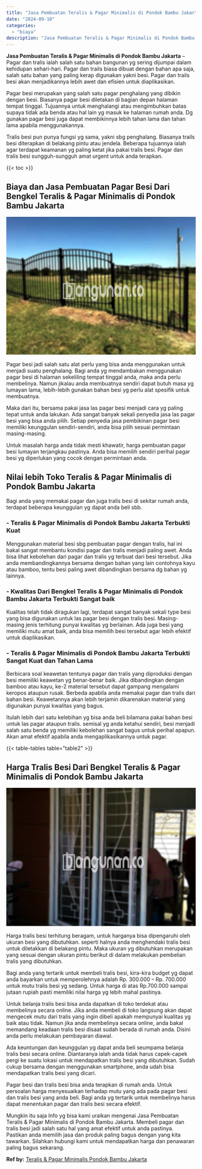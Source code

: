 ```yaml
---
title: "Jasa Pembuatan Teralis & Pagar Minimalis di Pondok Bambu Jakarta"
date: "2024-09-10"
categories: 
  - "biaya"
description: "Jasa Pembuatan Teralis & Pagar Minimalis di Pondok Bambu Jakarta. Mungkin itu saja Info yg bisa kami uraikan mengenai Jasa Pembuatan Teralis & Pagar Minimali..."
---
```


**Jasa Pembuatan Teralis & Pagar Minimalis di Pondok Bambu Jakarta** – Pagar dan tralis ialah salah satu bahan bangunan yg sering dijumpai dalam kehidupan sehari-hari. Pagar dan trails biasa dibuat dengan bahan apa saja, salah satu bahan yang paling kerap digunakan yakni besi. Pagar dan trails besi akan menjadikannya lebih awet dan efisien untuk diaplikasikan.

Pagar besi merupakan yang salah satu pagar penghalang yang dibikin dengan besi. Biasanya pagar besi diletakan di bagian depan halaman tempat tinggal. Tujuannya untuk menghalangi atau mengimbuhkan batas supaya tidak ada benda atau hal lain yg masuk ke halaman rumah anda. Dg gunakan pagar besi juga dapat membikinnya lebih tahan lama dan tahan lama apabila menggunakannya.

Tralis besi pun punya fungsi yg sama, yakni sbg penghalang. Biasanya trails besi diterapkan di belakang pintu atau jendela. Beberapa tujuannya ialah agar terdapat keamanan yg paling ketat jika pakai tralis besi. Pagar dan tralis besi sungguh-sungguh amat urgent untuk anda terapkan.

{{< toc >}}

## Biaya dan Jasa Pembuatan Pagar Besi Dari Bengkel Teralis & Pagar Minimalis di Pondok Bambu Jakarta

![Jasa Pembuatan Teralis & Pagar Minimalis di Pondok Bambu Jakarta](/images/pagar-minimalis-murah-02.png)

Pagar besi jadi salah satu alat perlu yang bisa anda menggunakan untuk menjadi suatu penghalang. Bagi anda yg mendambakan menggunakan pagar besi di halaman sekeliling tempat tinggal anda, maka anda perlu membelinya. Namun jikalau anda membuatnya sendiri dapat butuh masa yg lumayan lama, lebih-lebih gunakan bahan besi yg perlu alat spesifik untuk membuatnya.

Maka dari itu, bersama pakai jasa las pagar besi menjadi cara yg paling tepat untuk anda lakukan. Ada sangat banyak sekali penyedia jasa las pagar besi yang bisa anda pilih. Setiap penyedia jasa pembikinan pagar besi memiliki keunggulan sendiri-sendiri, anda bisa pilih sesuai permintaan masing-masing.

Untuk masalah harga anda tidak mesti khawatir, harga pembuatan pagar besi lumayan terjangkau pastinya. Anda bisa memilih sendiri perihal pagar besi yg diperlukan yang cocok dengan permintaan anda.

## Nilai lebih Toko Teralis & Pagar Minimalis di Pondok Bambu Jakarta

Bagi anda yang memakai pagar dan juga tralis besi di sekitar rumah anda, terdapat beberapa keunggulan yg dapat anda beli sbb.

### \- Teralis & Pagar Minimalis di Pondok Bambu Jakarta Terbukti Kuat

Menggunakan material besi sbg pembuatan pagar dengan tralis, hal ini bakal sangat membantu kondisi pagar dan tralis menjadi paling awet. Anda bisa lihat kebolehan dari pagar dan tralis yg terbuat dari besi tersebut. Jika anda membandingkannya bersama dengan bahan yang lain contohnya kayu atau bamboo, tentu besi paling awet dibandingkan bersama dg bahan yg lainnya.

### \- Kwalitas Dari Bengkel Teralis & Pagar Minimalis di Pondok Bambu Jakarta Terbukti Sangat baik

Kualitas telah tidak diragukan lagi, terdapat sangat banyak sekali type besi yang bisa digunakan untuk las pagar besi dengan tralis besi. Masing-masing jenis terhitung punyai kwalitas yg berlainan. Ada juga besi yang memiliki mutu amat baik, anda bisa memilih besi tersebut agar lebih efektif untuk diaplikasikan.

### \- Teralis & Pagar Minimalis di Pondok Bambu Jakarta Terbukti Sangat Kuat dan Tahan Lama

Berbicara soal keawetan tentunya pagar dan tralis yang diproduksi dengan besi memiliki keawetan yg benar-benar baik. Jika dibandingkan dengan bamboo atau kayu, ke-2 material tersebut dapat gampang mengalami keropos ataupun rusak. Berbeda apabila anda memakai pagar dan tralis dari bahan besi. Keawetannya akan lebih terjamin dikarenakan material yang digunakan punyai kwalitas yang bagus.

Itulah lebih dari satu kelebihan yg bisa anda beli bilamana pakai bahan besi untuk las pagar ataupun tralis. semisal yg anda ketahui sendiri, besi menjadi salah satu benda yg memiliki kebolehan sangat bagus untuk perihal apapun. Akan amat efektif apabila anda mengaplikasikannya untuk pagar.

{{< table-tables table="table2" >}}

## Harga Tralis Besi Dari Bengkel Teralis & Pagar Minimalis di Pondok Bambu Jakarta

![Jasa Pembuatan Teralis & Pagar Minimalis di Pondok Bambu Jakarta](/images/teralis-minimalis-murah-33.png)

Harga tralis besi terhitung beragam, untuk harganya bisa dipengaruhi oleh ukuran besi yang dibutuhkan. seperti halnya anda menghendaki tralis besi untuk diletakkan di belakang pintu. Maka ukuran yg dibutuhkan merupakan yang sesuai dengan ukuran pintu berikut di dalam melakukan pembelian tralis yang dibutuhkan.

Bagi anda yang tertarik untuk membeli tralis besi, kira-kira budget yg dapat anda bayarkan untuk memperolehnya adalah Rp. 300.000 – Rp. 700.000 untuk mutu tralis besi yg sedang. Untuk harga di atas Rp.700.000 sampai jutaan rupiah pasti memiliki nilai harga yg lebih mahal pastinya.

Untuk belanja tralis besi bisa anda dapatkan di toko terdekat atau membelinya secara online. Jika anda membeli di toko langsung akan dapat mengecek mutu dari tralis yang ingin dibeli apakah mempunyai kualitas yg baik atau tidak. Namun jika anda membelinya secara online, anda bakal memandang keadaan tralis besi disaat sudah berada di rumah anda. Disini anda perlu melakukan pembayaran diawal.

Ada keuntungan dan keunggulan yg dapat anda beli seumpama belanja tralis besi secara online. Diantaranya ialah anda tidak harus capek-capek pergi ke suatu lokasi untuk mendapatkan tralis besi yang dibutuhkan. Sudah cukup bersama dengan menggunakan smartphone, anda udah bisa mendapatkan tralis besi yang dicari.

Pagar besi dan tralis besi bisa anda terapkan di rumah anda. Untuk persoalan harga menyesuaikan terhadap mutu yang ada pada pagar besi dan tralis besi yang anda beli. Bagi anda yg tertarik untuk membelinya harus dapat menentukan pagar dan tralis besi secara efektif.

Mungkin itu saja Info yg bisa kami uraikan mengenai Jasa Pembuatan Teralis & Pagar Minimalis di Pondok Bambu Jakarta. Membeli pagar dan tralis besi jadi salah satu hal yang amat efektif untuk anda pastinya. Pastikan anda memilih jasa dan produk paling bagus dengan yang kita tawarkan. Silahkan hubungi kami untuk mendapatkan harga dan penawaran paling bagus sekarang.

**Ref by:** [Teralis & Pagar Minimalis Pondok Bambu Jakarta](https://id.wikipedia.org/wiki/Teralis)
